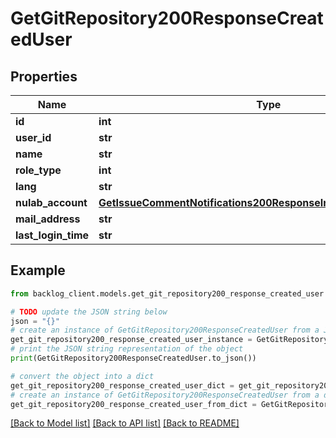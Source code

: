 # GetGitRepository200ResponseCreatedUser


## Properties

Name | Type | Description | Notes
------------ | ------------- | ------------- | -------------
**id** | **int** |  | [optional] 
**user_id** | **str** |  | [optional] 
**name** | **str** |  | [optional] 
**role_type** | **int** |  | [optional] 
**lang** | **str** |  | [optional] 
**nulab_account** | [**GetIssueCommentNotifications200ResponseInnerUserNulabAccount**](GetIssueCommentNotifications200ResponseInnerUserNulabAccount.md) |  | [optional] 
**mail_address** | **str** |  | [optional] 
**last_login_time** | **str** |  | [optional] 

## Example

```python
from backlog_client.models.get_git_repository200_response_created_user import GetGitRepository200ResponseCreatedUser

# TODO update the JSON string below
json = "{}"
# create an instance of GetGitRepository200ResponseCreatedUser from a JSON string
get_git_repository200_response_created_user_instance = GetGitRepository200ResponseCreatedUser.from_json(json)
# print the JSON string representation of the object
print(GetGitRepository200ResponseCreatedUser.to_json())

# convert the object into a dict
get_git_repository200_response_created_user_dict = get_git_repository200_response_created_user_instance.to_dict()
# create an instance of GetGitRepository200ResponseCreatedUser from a dict
get_git_repository200_response_created_user_from_dict = GetGitRepository200ResponseCreatedUser.from_dict(get_git_repository200_response_created_user_dict)
```
[[Back to Model list]](../README.md#documentation-for-models) [[Back to API list]](../README.md#documentation-for-api-endpoints) [[Back to README]](../README.md)


